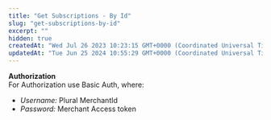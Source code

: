 ```yaml
---
title: "Get Subscriptions - By Id"
slug: "get-subscriptions-by-id"
excerpt: ""
hidden: true
createdAt: "Wed Jul 26 2023 10:23:15 GMT+0000 (Coordinated Universal Time)"
updatedAt: "Tue Jun 25 2024 10:55:29 GMT+0000 (Coordinated Universal Time)"
---
```

**Authorization**  
For Authorization use Basic Auth, where:

- _Username:_ Plural MerchantId
- _Password:_ Merchant Access token
